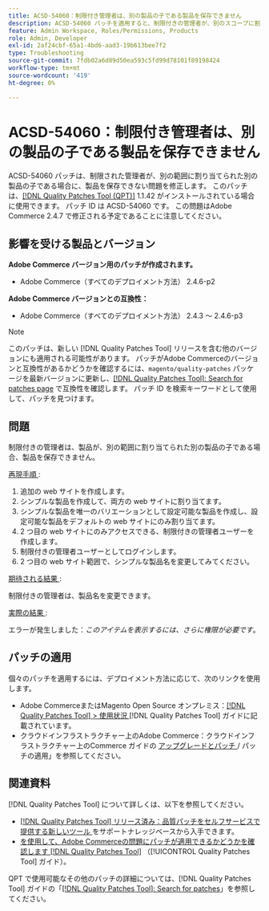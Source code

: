 ```yaml
---
title: ACSD-54060：制限付き管理者は、別の製品の子である製品を保存できません
description: ACSD-54060 パッチを適用すると、制限付きの管理者が、別のスコープに割り当てられた別の商品の子である場合に、商品を保存できないAdobe Commerceの問題を修正できます。
feature: Admin Workspace, Roles/Permissions, Products
role: Admin, Developer
exl-id: 2af24cbf-65a1-4bd6-aad3-19b613bee7f2
type: Troubleshooting
source-git-commit: 7fdb02a6d89d50ea593c5fd99d78101f89198424
workflow-type: tm+mt
source-wordcount: '419'
ht-degree: 0%

---
```


# ACSD-54060：制限付き管理者は、別の製品の子である製品を保存できません

ACSD-54060 パッチは、制限された管理者が、別の範囲に割り当てられた別の製品の子である場合に、製品を保存できない問題を修正します。 このパッチは、[[!DNL Quality Patches Tool (QPT)]](https://experienceleague.adobe.com/en/docs/commerce-operations/tools/quality-patches-tool/quality-patches-tool-to-self-serve-quality-patches) 1.1.42 がインストールされている場合に使用できます。 パッチ ID は ACSD-54060 です。 この問題はAdobe Commerce 2.4.7 で修正される予定であることに注意してください。

## 影響を受ける製品とバージョン

**Adobe Commerce バージョン用のパッチが作成されます。**

* Adobe Commerce（すべてのデプロイメント方法） 2.4.6-p2

**Adobe Commerce バージョンとの互換性：**

* Adobe Commerce（すべてのデプロイメント方法） 2.4.3 ～ 2.4.6-p3

>[!NOTE]
>
>このパッチは、新しい [!DNL Quality Patches Tool] リリースを含む他のバージョンにも適用される可能性があります。 パッチがAdobe Commerceのバージョンと互換性があるかどうかを確認するには、`magento/quality-patches` パッケージを最新バージョンに更新し、[[!DNL Quality Patches Tool]: Search for patches page](https://experienceleague.adobe.com/tools/commerce-quality-patches/index.html) で互換性を確認します。 パッチ ID を検索キーワードとして使用して、パッチを見つけます。

## 問題

制限付きの管理者は、製品が、別の範囲に割り当てられた別の製品の子である場合、製品を保存できません。

<u> 再現手順 </u>:

1. 追加の web サイトを作成します。
1. シンプルな製品を作成して、両方の web サイトに割り当てます。
1. シンプルな製品を唯一のバリエーションとして設定可能な製品を作成し、設定可能な製品をデフォルトの web サイトにのみ割り当てます。
1. 2 つ目の web サイトにのみアクセスできる、制限付きの管理者ユーザーを作成します。
1. 制限付きの管理者ユーザーとしてログインします。
1. 2 つ目の web サイト範囲で、シンプルな製品名を変更してみてください。

<u> 期待される結果 </u>:

制限付きの管理者は、製品名を変更できます。

<u> 実際の結果 </u>:

エラーが発生しました：*このアイテムを表示するには、さらに権限が必要です*。

## パッチの適用

個々のパッチを適用するには、デプロイメント方法に応じて、次のリンクを使用します。

* Adobe CommerceまたはMagento Open Source オンプレミス：[[!DNL Quality Patches Tool] > 使用状況 ](/help/tools/quality-patches-tool/usage.md) [!DNL Quality Patches Tool] ガイドに記載されています。
* クラウドインフラストラクチャー上のAdobe Commerce：クラウドインフラストラクチャー上のCommerce ガイドの [ アップグレードとパッチ ](https://experienceleague.adobe.com/docs/commerce-cloud-service/user-guide/develop/upgrade/apply-patches.html)/ パッチの適用」を参照してください。

## 関連資料

[!DNL Quality Patches Tool] について詳しくは、以下を参照してください。

* [[!DNL Quality Patches Tool]  リリース済み：品質パッチをセルフサービスで提供する新しいツール ](https://experienceleague.adobe.com/en/docs/commerce-operations/tools/quality-patches-tool/quality-patches-tool-to-self-serve-quality-patches) をサポートナレッジベースから入手できます。
* [ を使用して、Adobe Commerceの問題にパッチが適用できるかどうかを確認します  [!DNL Quality Patches Tool]](/help/tools/quality-patches-tool/patches-available-in-qpt/check-patch-for-magento-issue-with-magento-quality-patches.md) （[!UICONTROL Quality Patches Tool] ガイド）。


QPT で使用可能なその他のパッチの詳細については、[!DNL Quality Patches Tool] ガイドの「[[!DNL Quality Patches Tool]: Search for patches](https://experienceleague.adobe.com/tools/commerce-quality-patches/index.html)」を参照してください。
